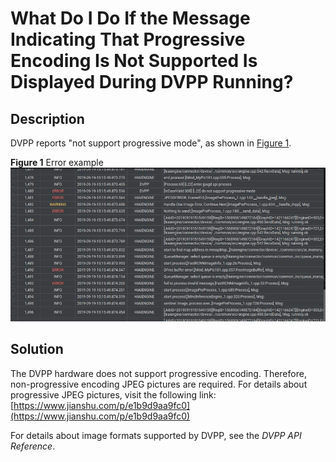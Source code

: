 # What Do I Do If the Message Indicating That Progressive Encoding Is Not Supported Is Displayed During DVPP Running?<a name="EN-US_TOPIC_0197272863"></a>

## Description<a name="section3502173716016"></a>

DVPP reports "not support progressive mode", as shown in  [Figure 1](#fig1944912370112).

**Figure  1**  Error example<a name="fig1944912370112"></a>  
![](figures/error-example.png "error-example")

## Solution<a name="section17731527324"></a>

The DVPP hardware does not support progressive encoding. Therefore, non-progressive encoding JPEG pictures are required. For details about progressive JPEG pictures, visit the following link:  [https://www.jianshu.com/p/e1b9d9aa9fc0](https://www.jianshu.com/p/e1b9d9aa9fc0)

For details about image formats supported by DVPP, see the  _DVPP API Reference_.

